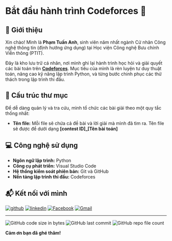 # Bắt đầu hành trình Codeforces 🚀

## 👋 Giới thiệu

Xin chào! Mình là **Phạm Tuấn Anh**, sinh viên năm nhất ngành Cử nhân Công nghệ thông tin (định hướng ứng dụng) tại Học viện Công nghệ Bưu chính Viễn thông (PTIT).

Đây là kho lưu trữ cá nhân, nơi mình ghi lại hành trình học hỏi và giải quyết các bài toán trên **[Codeforces](https://codeforces.com/)**. Mục tiêu của mình là rèn luyện tư duy thuật toán, nâng cao kỹ năng lập trình Python, và từng bước chinh phục các thử thách trong lập trình thi đấu.

## 📂 Cấu trúc thư mục

Để dễ dàng quản lý và tra cứu, mình tổ chức các bài giải theo một quy tắc thống nhất:

* **Tên file:** Mỗi file sẽ chứa cả đề bài và lời giải mà mình đã tìm ra. Tên file sẽ được để dưới dạng **[contest ID]_[Tên bài toán]**

## 💻 Công nghệ sử dụng

* **Ngôn ngữ lập trình:** Python
* **Công cụ phát triển:** Visual Studio Code
* **Hệ thống kiểm soát phiên bản:** Git và GitHub
* **Nền tảng lập trình thi đấu:** Codeforces

## 📬 Kết nối với mình


[![github](https://img.shields.io/badge/github-FFFFFF?style=for-the-badge&logo=github&logoColor=black)](https://github.com/anhpt-hub)
[![linkedin](https://img.shields.io/badge/linkedin-0A66C2?style=for-the-badge&logo=linkedin)](https://www.linkedin.com/in/anhpt-udu-ptit/)
[![Facebook](https://img.shields.io/badge/facebook-0A66C2?style=for-the-badge&logo=facebook)](https://www.facebook.com/tunanh.26)
[![Gmail](https://img.shields.io/badge/gmail-D14836?style=for-the-badge&logo=gmail&logoColor=white)](mailto:anhpt.udu.ptit@gmail.com)


---

![GitHub code size in bytes](https://img.shields.io/github/languages/code-size/anhpt-hub/Codeforces_Starter)
![GitHub last commit](https://img.shields.io/github/last-commit/anhpt-hub/Codeforces_Starter)
![GitHub repo file count](https://img.shields.io/github/directory-file-count/anhpt-hub/Codeforces_Starter)

**Cảm ơn bạn đã ghé thăm!**